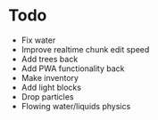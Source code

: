 # Todo
- Fix water
- Improve realtime chunk edit speed
- Add trees back
- Add PWA functionality back
- Make inventory
- Add light blocks
- Drop particles
- Flowing water/liquids physics